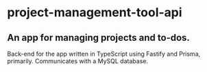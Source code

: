 # project-management-tool-api

## An app for managing projects and to-dos.

Back-end for the app written in TypeScript using Fastify and Prisma, primarily.
Communicates with a MySQL database.
